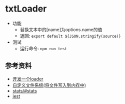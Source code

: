 # txtLoader
- 功能
  - 替换文本中的[name]为options.name的值
  - 返回: `export default ${JSON.stringify(source)}`
- 测试
  - 运行命令: `npm run test`
## 参考资料
- [开发一个loader](https://webpack.docschina.org/contribute/writing-a-loader/)
- [自定义文件系统(将文件写入到内存中)](https://webpack.docschina.org/api/node/#%E8%87%AA%E5%AE%9A%E4%B9%89%E6%96%87%E4%BB%B6%E7%B3%BB%E7%BB%9F-custom-file-systems-)
- [stats/#stats](https://webpack.docschina.org/configuration/stats/#stats)
- [jest](https://jestjs.io/docs/en/getting-started)
